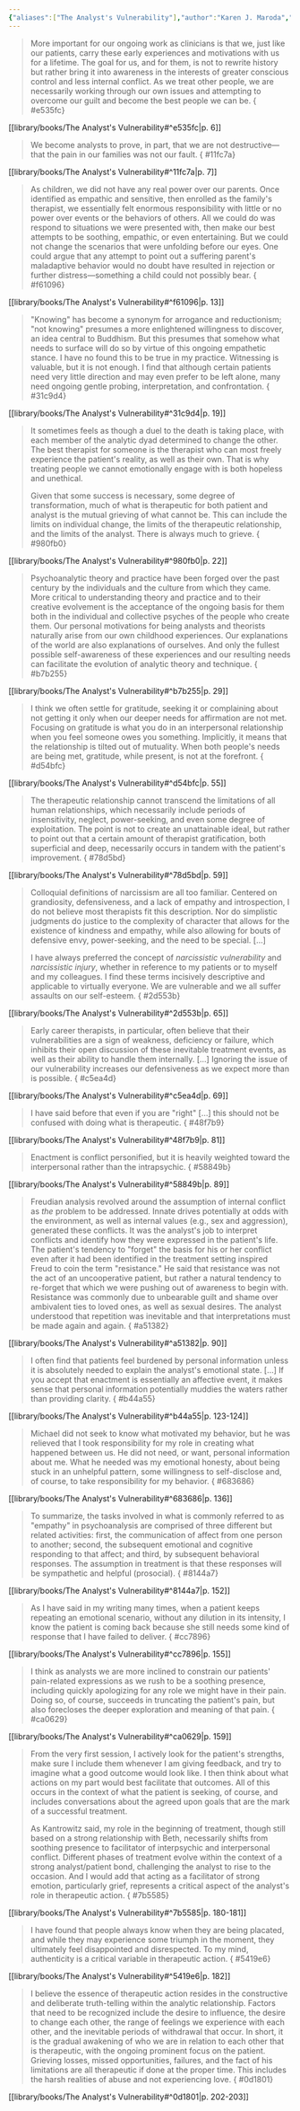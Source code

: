 ```yaml
---
{"aliases":["The Analyst's Vulnerability"],"author":"Karen J. Maroda","cover":null,"date-created":"2023-10-23T19:32","date-modified":"2024-08-22T12:58","dg-publish":true,"finished":"2023-10-27","location":"Denver","subtitle":"Impact on Theory and Practice","tags":["psychology","source/book"],"title":"The Analyst's Vulnerability","translator":null,"up":"[[sources moc]]","year":2020,"permalink":"/library/books/the-analyst-s-vulnerability/","dgPassFrontmatter":true,"updated":"2024-08-22T12:58"}
---
```



> More important for our ongoing work as clinicians is that we, just like our patients, carry these early experiences and motivations with us for a lifetime. The goal for us, and for them, is not to rewrite history but rather bring it into awareness in the interests of greater conscious control and less internal conflict. As we treat other people, we are necessarily working through our own issues and attempting to overcome our guilt and become the best people we can be.
{ #e535fc}


[[library/books/The Analyst's Vulnerability#^e535fc\|p. 6]]

> We become analysts to prove, in part, that we are not destructive—that the pain in our families was not our fault.
{ #11fc7a}


[[library/books/The Analyst's Vulnerability#^11fc7a\|p. 7]]

> As children, we did not have any real power over our parents. Once identified as empathic and sensitive, then enrolled as the family's therapist, we essentially felt enormous responsibility with little or no power over events or the behaviors of others. All we could do was respond to situations we were presented with, then make our best attempts to be soothing, empathic, or even entertaining. But we could not change the scenarios that were unfolding before our eyes. One could argue that any attempt to point out a suffering parent's maladaptive behavior would no doubt have resulted in rejection or further distress—something a child could not possibly bear.
{ #f61096}


[[library/books/The Analyst's Vulnerability#^f61096\|p. 13]]

> "Knowing" has become a synonym for arrogance and reductionism; "not knowing" presumes a more enlightened willingness to discover, an idea central to Buddhism. But this presumes that somehow what needs to surface will do so by virtue of this ongoing empathetic stance. I have no found this to be true in my practice. Witnessing is valuable, but it is not enough. I find that although certain patients need very little direction and may even prefer to be left alone, many need ongoing gentle probing, interpretation, and confrontation.
{ #31c9d4}


[[library/books/The Analyst's Vulnerability#^31c9d4\|p. 19]]

> It sometimes feels as though a duel to the death is taking place, with each member of the analytic dyad determined to change the other. The best therapist for someone is the therapist who can most freely experience the patient's reality, as well as their own. That is why treating people we cannot emotionally engage with is both hopeless and unethical.
>
> Given that some success is necessary, some degree of transformation, much of what is therapeutic for both patient and analyst is the mutual grieving of what cannot be. This can include the limits on individual change, the limits of the therapeutic relationship, and the limits of the analyst. There is always much to grieve.
{ #980fb0}


[[library/books/The Analyst's Vulnerability#^980fb0\|p. 22]]

> Psychoanalytic theory and practice have been forged over the past century by the individuals and the culture from which they came. More critical to understanding theory and practice and to their creative evolvement is the acceptance of the ongoing basis for them both in the individual and collective psyches of the people who create them. Our personal motivations for being analysts and theorists naturally arise from our own childhood experiences. Our explanations of the world are also explanations of ourselves. And only the fullest possible self-awareness of these experiences and our resulting needs can facilitate the evolution of analytic theory and technique.
{ #b7b255}


[[library/books/The Analyst's Vulnerability#^b7b255\|p. 29]]

> I think we often settle for gratitude, seeking it or complaining about not getting it only when our deeper needs for affirmation are not met. Focusing on gratitude is what you do in an interpersonal relationship when you feel someone owes you something. Implicitly, it means that the relationship is tilted out of mutuality. When both people's needs are being met, gratitude, while present, is not at the forefront.
{ #d54bfc}


[[library/books/The Analyst's Vulnerability#^d54bfc\|p. 55]]

> The therapeutic relationship cannot transcend the limitations of all human relationships, which necessarily include periods of insensitivity, neglect, power-seeking, and even some degree of exploitation. The point is not to create an unattainable ideal, but rather to point out that a certain amount of therapist gratification, both superficial and deep, necessarily occurs in tandem with the patient's improvement.
{ #78d5bd}


[[library/books/The Analyst's Vulnerability#^78d5bd\|p. 59]]

> Colloquial definitions of narcissism are all too familiar. Centered on grandiosity, defensiveness, and a lack of empathy and introspection, I do not believe most therapists fit this description. Nor do simplistic judgments do justice to the complexity of character that allows for the existence of kindness and empathy, while also allowing for bouts of defensive envy, power-seeking, and the need to be special. […]
>
> I have always preferred the concept of _narcissistic vulnerability_ and _narcissistic injury_, whether in reference to my patients or to myself and my colleagues. I find these terms incisively descriptive and applicable to virtually everyone. We are vulnerable and we all suffer assaults on our self-esteem.
{ #2d553b}


[[library/books/The Analyst's Vulnerability#^2d553b\|p. 65]]

> Early career therapists, in particular, often believe that their vulnerabilities are a sign of weakness, deficiency or failure, which inhibits their open discussion of these inevitable treatment events, as well as their ability to handle them internally. […] Ignoring the issue of our vulnerability increases our defensiveness as we expect more than is possible.
{ #c5ea4d}


[[library/books/The Analyst's Vulnerability#^c5ea4d\|p. 69]]

> I have said before that even if you are "right" […] this should not be confused with doing what is therapeutic.
{ #48f7b9}


[[library/books/The Analyst's Vulnerability#^48f7b9\|p. 81]]

> Enactment is conflict personified, but it is heavily weighted toward the interpersonal rather than the intrapsychic.
{ #58849b}


[[library/books/The Analyst's Vulnerability#^58849b\|p. 89]]

> Freudian analysis revolved around the assumption of internal conflict as _the_ problem to be addressed. Innate drives potentially at odds with the environment, as well as internal values (e.g., sex and aggression), generated these conflicts. It was the analyst's job to interpret conflicts and identify how they were expressed in the patient's life. The patient's tendency to "forget" the basis for his or her conflict even after it had been identified in the treatment setting inspired Freud to coin the term "resistance." He said that resistance was not the act of an uncooperative patient, but rather a natural tendency to re-forget that which we were pushing out of awareness to begin with. Resistance was commonly due to unbearable guilt and shame over ambivalent ties to loved ones, as well as sexual desires. The analyst understood that repetition was inevitable and that interpretations must be made again and again.
{ #a51382}


[[library/books/The Analyst's Vulnerability#^a51382\|p. 90]]

> I often find that patients feel burdened by personal information unless it is absolutely needed to explain the analyst's emotional state. […] If you accept that enactment is essentially an affective event, it makes sense that personal information potentially muddies the waters rather than providing clarity.
{ #b44a55}


[[library/books/The Analyst's Vulnerability#^b44a55\|p. 123-124]]

> Michael did not seek to know what motivated my behavior, but he was relieved that I took responsibility for my role in creating what happened between us. He did not need, or want, personal information about me. What he needed was my emotional honesty, about being stuck in an unhelpful pattern, some willingness to self-disclose and, of course, to take responsibility for my behavior.
{ #683686}


[[library/books/The Analyst's Vulnerability#^683686\|p. 136]]

> To summarize, the tasks involved in what is commonly referred to as "empathy" in psychoanalysis are comprised of three different but related activities: first, the communication of affect from one person to another; second, the subsequent emotional and cognitive responding to that affect; and third, by subsequent behavioral responses. The assumption in treatment is that these responses will be sympathetic and helpful (prosocial).
{ #8144a7}


[[library/books/The Analyst's Vulnerability#^8144a7\|p. 152]]

> As I have said in my writing many times, when a patient keeps repeating an emotional scenario, without any dilution in its intensity, I know the patient is coming back because she still needs some kind of response that I have failed to deliver.
{ #cc7896}


[[library/books/The Analyst's Vulnerability#^cc7896\|p. 155]]

> I think as analysts we are more inclined to constrain our patients' pain-related expressions as we rush to be a soothing presence, including quickly apologizing for any role we might have in their pain. Doing so, of course, succeeds in truncating the patient's pain, but also forecloses the deeper exploration and meaning of that pain.
{ #ca0629}


[[library/books/The Analyst's Vulnerability#^ca0629\|p. 159]]

> From the very first session, I actively look for the patient's strengths, make sure I include them whenever I am giving feedback, and try to imagine what a good outcome would look like. I then think about what actions on my part would best facilitate that outcomes. All of this occurs in the context of what the patient is seeking, of course, and includes conversations about the agreed upon goals that are the mark of a successful treatment.
>
> As Kantrowitz said, my role in the beginning of treatment, though still based on a strong relationship with Beth, necessarily shifts from soothing presence to facilitator of interpsychic and interpersonal conflict. Different phases of treatment evolve within the context of a strong analyst/patient bond, challenging the analyst to rise to the occasion. And I would add that acting as a facilitator of strong emotion, particularly grief, represents a critical aspect of the analyst's role in therapeutic action.
{ #7b5585}


[[library/books/The Analyst's Vulnerability#^7b5585\|p. 180-181]]

> I have found that people always know when they are being placated, and while they may experience some triumph in the moment, they ultimately feel disappointed and disrespected. To my mind, authenticity is a critical variable in therapeutic action.
{ #5419e6}


[[library/books/The Analyst's Vulnerability#^5419e6\|p. 182]]

> I believe the essence of therapeutic action resides in the constructive and deliberate truth-telling within the analytic relationship. Factors that need to be recognized include the desire to influence, the desire to change each other, the range of feelings we experience with each other, and the inevitable periods of withdrawal that occur. In short, it is the gradual awakening of who we are in relation to each other that is therapeutic, with the ongoing prominent focus on the patient. Grieving losses, missed opportunities, failures, and the fact of his limitations are all therapeutic if done at the proper time. This includes the harsh realities of abuse and not experiencing love.
{ #0d1801}


[[library/books/The Analyst's Vulnerability#^0d1801\|p. 202-203]]
